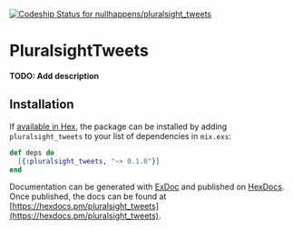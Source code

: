 [ ![Codeship Status for nullhappens/pluralsight_tweets](https://app.codeship.com/projects/8d8cce10-2ef2-0135-df82-4e01a2c86379/status?branch=master)](https://app.codeship.com/projects/225270)

# PluralsightTweets

**TODO: Add description**

## Installation

If [available in Hex](https://hex.pm/docs/publish), the package can be installed
by adding `pluralsight_tweets` to your list of dependencies in `mix.exs`:

```elixir
def deps do
  [{:pluralsight_tweets, "~> 0.1.0"}]
end
```

Documentation can be generated with [ExDoc](https://github.com/elixir-lang/ex_doc)
and published on [HexDocs](https://hexdocs.pm). Once published, the docs can
be found at [https://hexdocs.pm/pluralsight_tweets](https://hexdocs.pm/pluralsight_tweets).

